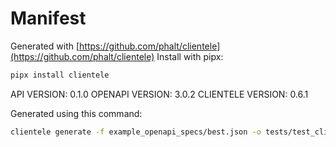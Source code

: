 # Manifest

Generated with [https://github.com/phalt/clientele](https://github.com/phalt/clientele)
Install with pipx:

```sh
pipx install clientele
```

API VERSION: 0.1.0
OPENAPI VERSION: 3.0.2
CLIENTELE VERSION: 0.6.1

Generated using this command:

```sh
clientele generate -f example_openapi_specs/best.json -o tests/test_client/ 
```
